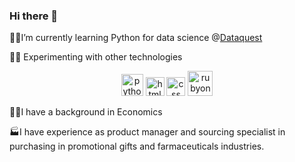 ### Hi there 👋


👩‍💻I’m currently learning Python for data science @[Dataquest](https://github.com/dataquestio)

🕵️‍♀️ Experimenting with other technologies
<p align=center>
<img src="https://user-images.githubusercontent.com/84135100/129446484-79d9649f-375c-454a-a026-f13c66e23199.png" alt="python" width="35"/> 
<img src= "https://user-images.githubusercontent.com/84135100/129446488-01f149e1-698b-4010-a0d0-8129026c1801.png" alt="html" width="30"/>
<img src= "https://user-images.githubusercontent.com/84135100/129446486-390d362c-0aee-4c65-b54e-ae57e1a80656.png" alt="css" width="30"/> 
<img src= https://user-images.githubusercontent.com/84135100/129446305-8365b43d-0b77-4e5d-a7fe-1a2720ab7740.png alt="rubyonrails" width="40"/>
</p>



👩‍🎓I have a background in Economics

🏭I have experience as product manager and sourcing specialist in purchasing in promotional gifts and farmaceuticals industries.
